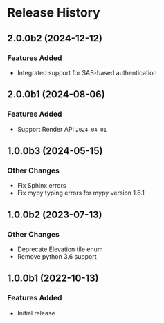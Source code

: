 # Release History

## 2.0.0b2 (2024-12-12)

### Features Added

- Integrated support for SAS-based authentication

## 2.0.0b1 (2024-08-06)

### Features Added

- Support Render API `2024-04-01`

## 1.0.0b3 (2024-05-15)

### Other Changes

- Fix Sphinx errors
- Fix mypy typing errors for mypy version 1.6.1

## 1.0.0b2 (2023-07-13)

### Other Changes

- Deprecate Elevation tile enum
- Remove python 3.6 support

## 1.0.0b1 (2022-10-13)

### Features Added

- Initial release
